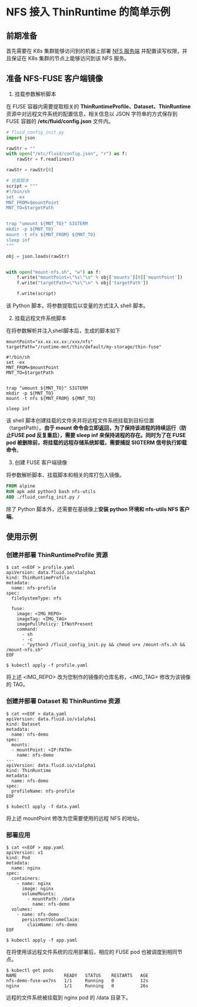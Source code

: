 # NFS 接入 ThinRuntime 的简单示例

## 前期准备
首先需要在 K8s 集群能够访问到的机器上部署 [NFS 服务端](https://nfs.sourceforge.net/) 并配置读写权限，并且保证在 K8s 集群的节点上能够访问到该 NFS 服务。

## 准备 NFS-FUSE 客户端镜像
1. 挂载参数解析脚本

在 FUSE 容器内需要提取相关的 **ThinRuntimeProfile、Dataset、ThinRuntime**资源中对远程文件系统的配置信息，相关信息以 JSON 字符串的方式保存到 FUSE 容器的 **/etc/fluid/config.json** 文件内。


```python
# fluid_config_init.py
import json

rawStr = ""
with open("/etc/fluid/config.json", "r") as f:
    rawStr = f.readlines()

rawStr = rawStr[0]

# 挂载脚本
script = """
#!/bin/sh
set -ex
MNT_FROM=$mountPoint
MNT_TO=$targetPath


trap "umount ${MNT_TO}" SIGTERM
mkdir -p ${MNT_TO}
mount -t nfs ${MNT_FROM} ${MNT_TO}
sleep inf
"""

obj = json.loads(rawStr)


with open("mount-nfs.sh", "w") as f:
    f.write("mountPoint=\"%s\"\n" % obj['mounts'][0]['mountPoint'])
    f.write("targetPath=\"%s\"\n" % obj['targetPath'])

    f.write(script)

```
该 Python 脚本，将参数提取后以变量的方式注入 shell 脚本。

2. 挂载远程文件系统脚本

在将参数解析并注入shell脚本后，生成的脚本如下
```shell
mountPoint="xx.xx.xx.xx:/xxx/nfs"
targetPath="/runtime-mnt/thin/default/my-storage/thin-fuse"

#!/bin/sh
set -ex
MNT_FROM=$mountPoint
MNT_TO=$targetPath


trap "umount ${MNT_TO}" SIGTERM
mkdir -p ${MNT_TO}
mount -t nfs ${MNT_FROM} ${MNT_TO}

sleep inf
```
该 shell 脚本创建挂载的文件夹并将远程文件系统挂载到目标位置（targetPath）。**由于 mount 命令会立即返回，为了保持该进程的持续运行（防止FUSE pod 反复重启），需要 sleep inf 来保持进程的存在。同时为了在 FUSE pod 被删除前，将挂载的远程存储系统卸载，需要捕捉 SIGTERM 信号执行卸载命令**。

3. 创建 FUSE 客户端镜像


将参数解析脚本、挂载脚本和相关的库打包入镜像。

```dockerfile
FROM alpine
RUN apk add python3 bash nfs-utils
ADD ./fluid_config_init.py /
```

除了 Python 脚本外，还需要在基镜像上**安装 python 环境和 nfs-utils NFS 客户端**。

## 使用示例
### 创建并部署 ThinRuntimeProfile 资源
```shell
$ cat <<EOF > profile.yaml
apiVersion: data.fluid.io/v1alpha1
kind: ThinRuntimeProfile
metadata:
  name: nfs-profile
spec:
  fileSystemType: nfs
  
  fuse:
    image: <IMG_REPO>
    imageTag: <IMG_TAG>
    imagePullPolicy: IfNotPresent
    command:
      - sh
      - -c
      - "python3 /fluid_config_init.py && chmod u+x /mount-nfs.sh && /mount-nfs.sh"
EOF

$ kubectl apply -f profile.yaml
```
将上述 <IMG_REPO> 改为您制作的镜像的仓库名称，<IMG_TAG> 修改为该镜像的 TAG。
### 创建并部署 Dataset 和 ThinRuntime 资源
```shell
$ cat <<EOF > data.yaml
apiVersion: data.fluid.io/v1alpha1
kind: Dataset
metadata:
  name: nfs-demo
spec:
  mounts:
  - mountPoint: <IP:PATH>
    name: nfs-demo
---
apiVersion: data.fluid.io/v1alpha1
kind: ThinRuntime
metadata:
  name: nfs-demo
spec:
  profileName: nfs-profile
EOF

$ kubectl apply -f data.yaml
```
将上述 mountPoint 修改为您需要使用的远程 NFS 的地址。

### 部署应用
```shell
$ cat <<EOF > app.yaml
apiVersion: v1
kind: Pod
metadata:
  name: nginx
spec:
  containers:
    - name: nginx
      image: nginx
      volumeMounts:
        - mountPath: /data
          name: nfs-demo
  volumes:
    - name: nfs-demo
      persistentVolumeClaim:
        claimName: nfs-demo
EOF

$ kubectl apply -f app.yaml
```
在将使用该远程文件系统的应用部署后，相应的 FUSE pod 也被调度到相同节点。

```shell
$ kubectl get pods
NAME                  READY   STATUS    RESTARTS   AGE
nfs-demo-fuse-wx7ns   1/1     Running   0          12s
nginx                 1/1     Running   0          26s
```
远程的文件系统被挂载到 nginx pod 的 /data 目录下。